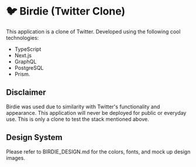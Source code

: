 # 🐦 Birdie (Twitter Clone)

This application is a clone of Twitter. Developed using the following cool technologies:

- TypeScript
- Next.js
- GraphQL
- PostgreSQL
- Prism.

## Disclaimer

Birdie was used due to similarity with Twitter's functionality and appearance. This application will never be deployed for public or everyday use. This is only a clone to test the stack mentioned above.

## Design System

Please refer to BIRDIE_DESIGN.md for the colors, fonts, and mock up design images.
